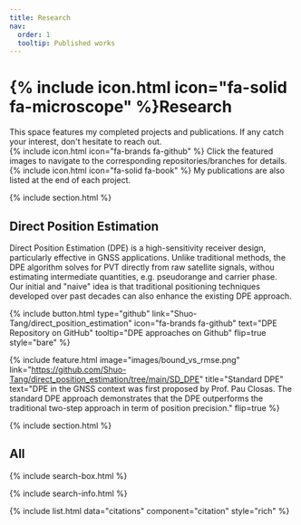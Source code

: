```yaml
---
title: Research
nav:
  order: 1
  tooltip: Published works
---
```


# {% include icon.html icon="fa-solid fa-microscope" %}Research

This space features my completed projects and publications. If any catch your interest, don't hesitate to reach out.  
{%
  include icon.html
  icon="fa-brands fa-github"
%}
Click the featured images to navigate to the corresponding repositories/branches for details.  
{%
  include icon.html
  icon="fa-solid fa-book"
%}
My publications are also listed at the end of each project.

{% include section.html %}

## Direct Position Estimation 
Direct Position Estimation (DPE) is a high-sensitivity receiver design, particularly effective in GNSS applications. Unlike traditional methods, the DPE algorithm solves for PVT directly from raw satellite signals, withou estimating intermediate quantities, e.g. pseudorange and carrier phase.  
Our initial and "naive" idea is that traditional positioning techniques developed over past decades can also enhance the existing DPE approach.  

{%
  include button.html
  type="github"
  link="Shuo-Tang/direct_position_estimation"
  icon="fa-brands fa-github"
  text="DPE Repository on GitHub"
  tooltip="DPE approaches on Github"
  flip=true
  style="bare"
 %}

{%
  include feature.html
  image="images/bound_vs_rmse.png"
  link="https://github.com/Shuo-Tang/direct_position_estimation/tree/main/SD_DPE"
  title="Standard DPE"
  text="DPE in the GNSS context was first proposed by Prof. Pau Closas. The standard DPE approach demonstrates that the DPE outperforms the traditional two-step approach in term of position precision."
  flip=true
%}

{% include section.html %}

## All

{% include search-box.html %}

{% include search-info.html %}

{% include list.html data="citations" component="citation" style="rich" %}
